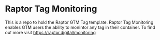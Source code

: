# Raptor Tag Monitoring

This is a repo to hold the Raptor GTM Tag template. 
Raptor Tag Monitoring enables GTM users the ability to monintor any tag in their container.
To find out more visit https://raptor.digital/monitoring
